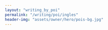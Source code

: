 ```yaml
---
layout: "writing_by_poi"
permalink: "/writing/poi/ingles"
header-img: "assets/owner/hero/pois-bg.jpg"
---
```

